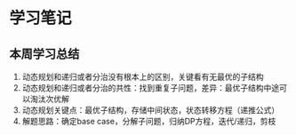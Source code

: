 # 学习笔记

## 本周学习总结
1. 动态规划和递归或者分治没有根本上的区别，关键看有无最优的子结构
2. 动态规划和递归或者分治的共性：找到重复子问题，差异：最优子结构中途可以淘汰次优解
3. 动态规划关键点：最优子结构，存储中间状态，状态转移方程（递推公式）
4. 解题思路：确定base case，分解子问题，归纳DP方程，迭代/递归，剪枝